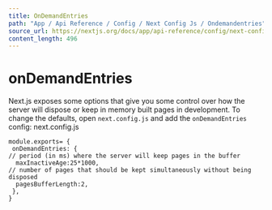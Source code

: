 ```yaml
---
title: OnDemandEntries
path: "App / Api Reference / Config / Next Config Js / Ondemandentries"
source_url: https://nextjs.org/docs/app/api-reference/config/next-config-js/onDemandEntries
content_length: 496
---
```


# onDemandEntries
Next.js exposes some options that give you some control over how the server will dispose or keep in memory built pages in development.
To change the defaults, open `next.config.js` and add the `onDemandEntries` config:
next.config.js
```
module.exports= {
 onDemandEntries: {
// period (in ms) where the server will keep pages in the buffer
  maxInactiveAge:25*1000,
// number of pages that should be kept simultaneously without being disposed
  pagesBufferLength:2,
 },
}
```
